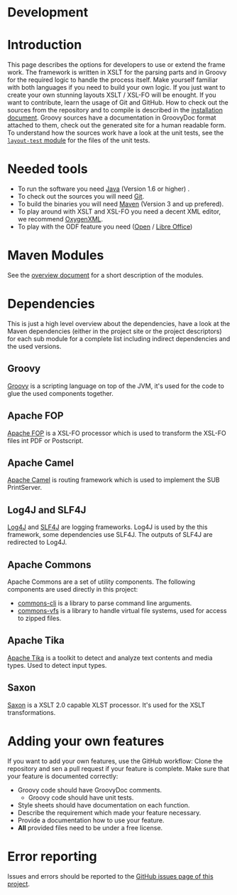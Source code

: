Development
===========

# Introduction
This page describes the options for developers to use or extend the frame work. The framework is written in XSLT for the parsing parts and in Groovy for the required logic to handle the process itself. Make yourself familiar with both languages if you need to build your own logic. If you just want to create your own stunning layouts XSLT / XSL-FO will be enought. If you want to contribute, learn the usage of Git and GitHub. How to check out the sources from the repository and to compile is described in the [installation document](./installation.html). Groovy sources have a documentation in GroovyDoc format attached to them, check out the generated site for a human readable form. To understand how the sources work have a look at the unit tests, see the [`layout-test` module](./layout-test/) for the files of the unit tests.

# Needed tools

* To run the software you need [Java](http://java.com/en/) (Version 1.6 or higher) .
* To check out the sources you will need [Git](http://git-scm.com/).
* To build the binaries you will need [Maven](http://maven.apache.org/) (Version 3 and up prefered).
* To play around with XSLT and XSL-FO you need a decent XML editor, we recommend [OxygenXML](http://oxygenxml.com/).
* To play with the ODF feature you need ([Open](https://www.openoffice.org/) / [Libre Office](http://www.libreoffice.org/))

# Maven Modules
See the [overview document](./overview.html) for a short description of the modules. 

# Dependencies
This is just a high level overview about the dependencies, have a look at the Maven dependencies (either in the project site or the project descriptors) for each sub module for a complete list including indirect dependencies and the used versions.

## Groovy
[Groovy](http://groovy.codehaus.org/) is a scripting language on top of the JVM, it's used for the code to glue the used components together.

## Apache FOP
[Apache FOP](http://xmlgraphics.apache.org/fop/) is a XSL-FO processor which is used to transform the XSL-FO files int PDF or Postscript.

## Apache Camel
[Apache Camel](http://camel.apache.org/) is routing framework which is used to implement the SUB PrintServer.

## Log4J and SLF4J
[Log4J](http://logging.apache.org/log4j/1.2/) and [SLF4J](http://www.slf4j.org/) are logging frameworks. Log4J is used by the this framework, some dependencies use SLF4J. The outputs of SLF4J are redirected to Log4J.

## Apache Commons
Apache Commons are a set of utility components. The following components are used directly in this project:

* [commons-cli](http://commons.apache.org/cli/) is a library to parse command line arguments.
* [commons-vfs](http://commons.apache.org/vfs/) is a library to handle virtual file systems, used for access to zipped files.

## Apache Tika
[Apache Tika](http://tika.apache.org/) is a toolkit to detect and analyze text contents and media types. Used to detect input types.

## Saxon
[Saxon](http://saxon.sourceforge.net/) is a XSLT 2.0 capable XLST processor. It's used for the XSLT transformations.

# Adding your own features
If you want to add your own features, use the GitHub workflow: Clone the repository and sen a pull request if your feature is complete. Make sure that your feature is documented correctly:

* Groovy code should have GroovyDoc comments.
  * Groovy code should have unit tests.
* Style sheets should have documentation on each function.
* Describe the requirement which made your feature necessary.
* Provide a documentation how to use your feature.
* **All** provided files need to be under a free license.

# Error reporting
Issues and errors should be reported to the [GitHub issues page of this project](https://github.com/subugoe/ous-print/issues).

